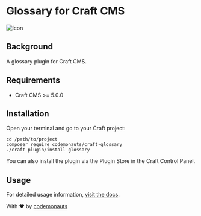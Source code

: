 # Glossary for Craft CMS

![Icon](resources/glossary.png)

## Background

A glossary plugin for Craft CMS.

## Requirements

* Craft CMS >= 5.0.0

## Installation

Open your terminal and go to your Craft project:

``` shell
cd /path/to/project
composer require codemonauts/craft-glossary
./craft plugin/install glossary
```

You can also install the plugin via the Plugin Store in the Craft Control Panel.

## Usage

For detailed usage information, [visit the docs](https://plugins.codemonauts.com/plugins/glossary/Introduction.html).

With ❤ by [codemonauts](https://codemonauts.com)
